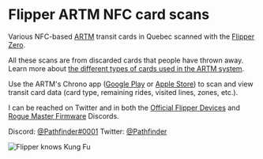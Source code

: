 # Flipper ARTM NFC card scans
Various NFC-based [ARTM](https://www.artm.quebec/) transit cards in Quebec scanned with the [Flipper Zero](https://flipperzero.one/).
 
All these scans are from discarded cards that people have thrown away. Learn more about [the different types of cards used in the ARTM system](https://www.artm.quebec/en/fares/fare-platform/).

Use the ARTM's Chrono app ([Google Play](https://play.google.com/store/apps/details?id=quebec.artm.chrono) or [Apple Store](https://apps.apple.com/us/app/chrono-bus-metro-and-train/id1261397728)) to scan and view transit card data (card type, remaining rides, visited lines, zones, etc.).

I can be reached on Twitter and in both the [Official Flipper Devices](http://flipperzero.one/discord) and [Rogue Master Firmware](https://discord.gg/gF2bBUzAFe) Discords. 

Discord: [@Pathfinder#0001](https://discordapp.com/users/403206991796764673)
Twitter: [@Pathfinder](https://twitter.com/pathfinder)

![Flipper knows Kung Fu](https://i.gyazo.com/ce48e1fedebe92d17526c92a43a5d640.jpg)
